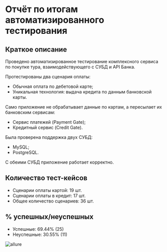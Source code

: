 # Отчёт по итогам автоматизированного тестирования
## Краткое описание
Проведено автоматизированное тестирование комплексного сервиса по покупке тура, взаимодействующего с СУБД и API Банка.

Протестированы два сценария оплаты:
- Обычная оплата по дебетовой карте;
- Уникальная технология: выдача кредита по данным банковской карты.

Само приложение не обрабатывает данные по картам, а пересылает их банковским сервисам:
- Сервис платежей (Payment Gate);
- Кредитный сервис (Credit Gate).

Была проверена поддержка двух СУБД:
- MySQL;
- PostgreSQL.

С обеими СУБД приложение работает корректно.

## Количество тест-кейсов
- Сценарии оплаты картой: 19 шт.
- Сценарии оплаты в кредит: 17 шт.
- Общее количество сценариев: 36 шт.

## % успешных/неуспешных
- Успешные: 69.44% (25)
- Неуспешные: 30.55% (11)

![allure](https://user-images.githubusercontent.com/84346670/160002676-35b1d617-6e69-4368-adb0-597ed6f758ad.png)
